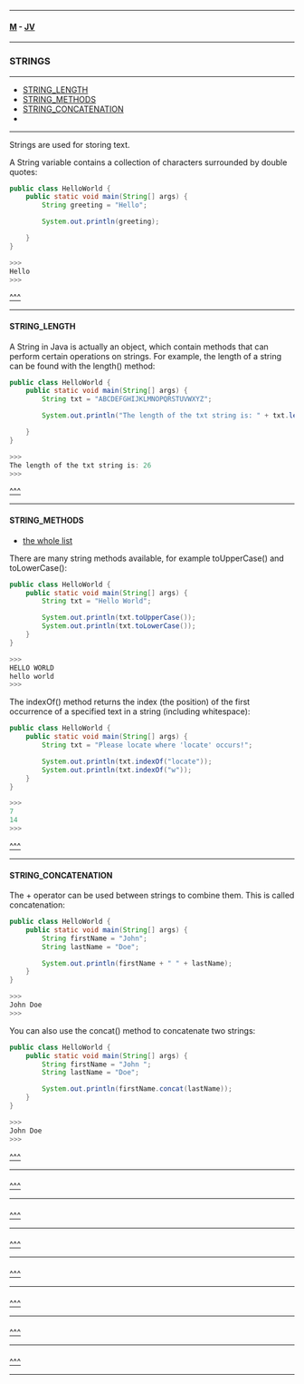 
---

#### [M](https://github.com/ttltrk/TTT/blob/master/menu.md) - [JV](https://github.com/ttltrk/TTT/tree/master/JV/JV.md)

---

### STRINGS

---

* [STRING_LENGTH](#STRING_LENGTH)
* [STRING_METHODS](#STRING_METHODS)
* [STRING_CONCATENATION](#STRING_CONCATENATION)
* [](#)

---

Strings are used for storing text.

A String variable contains a collection of characters surrounded by double quotes:

```java
public class HelloWorld {
    public static void main(String[] args) {
        String greeting = "Hello";

        System.out.println(greeting);

    }
}

>>>
Hello
>>>
```

[^^^](#STRINGS)

---

#### STRING_LENGTH

A String in Java is actually an object, which contain methods that can perform certain operations on strings. For example, the length of a string can be found with the length() method:

```java
public class HelloWorld {
    public static void main(String[] args) {
        String txt = "ABCDEFGHIJKLMNOPQRSTUVWXYZ";

        System.out.println("The length of the txt string is: " + txt.length());

    }
}

>>>
The length of the txt string is: 26
>>>
```

[^^^](#STRINGS)

---

#### STRING_METHODS

* [the whole list](https://www.w3schools.com/java/java_ref_string.asp)

There are many string methods available, for example toUpperCase() and toLowerCase():

```java
public class HelloWorld {
    public static void main(String[] args) {
        String txt = "Hello World";

        System.out.println(txt.toUpperCase());
        System.out.println(txt.toLowerCase());  
    }
}

>>>
HELLO WORLD
hello world
>>>
```

The indexOf() method returns the index (the position) of the first occurrence of a specified text in a string (including whitespace):

```java
public class HelloWorld {
    public static void main(String[] args) {
        String txt = "Please locate where 'locate' occurs!";

        System.out.println(txt.indexOf("locate"));
        System.out.println(txt.indexOf("w"));
    }
}

>>>
7
14
>>>
```

[^^^](#STRINGS)

---

#### STRING_CONCATENATION

The + operator can be used between strings to combine them. This is called concatenation:

```java
public class HelloWorld {
    public static void main(String[] args) {
        String firstName = "John";
        String lastName = "Doe";

        System.out.println(firstName + " " + lastName);
    }
}

>>>
John Doe
>>>
```

You can also use the concat() method to concatenate two strings:

```java
public class HelloWorld {
    public static void main(String[] args) {
        String firstName = "John ";
        String lastName = "Doe";

        System.out.println(firstName.concat(lastName));
    }
}

>>>
John Doe
>>>
```

[^^^](#STRINGS)

---

####

[^^^](#STRINGS)

---

####

[^^^](#STRINGS)

---

####

[^^^](#STRINGS)

---

####

[^^^](#STRINGS)

---

####

[^^^](#STRINGS)

---

####

[^^^](#STRINGS)

---

####

[^^^](#STRINGS)

---
